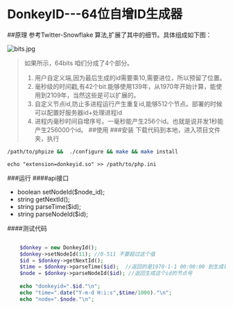 # DonkeyID---64位自增ID生成器
##原理
	参考Twitter-Snowflake 算法,扩展了其中的细节。具体组成如下图：
	
![bits.jpg](https://github.com/osgochina/donkeyid/blob/master/doc/bits.jpg?raw=true)

> 如果所示，64bits 咱们分成了4个部分。
> 1. 用户自定义端,因为最后生成的id需要乘10,需要进位，所以预留了位置。
> 2. 毫秒级的时间戳,有42个bit.能够使用139年，从1970年开始计算，能使用到2109年，当然这些是可以扩展的。
> 3. 自定义节点id,防止多进程运行产生重复id,能够512个节点。部署的时候可以配置好服务器id+处理进程id
> 4. 进程内毫秒时间自增序号。一毫秒能产生256个id。也就是说并发1秒能产生256000个id。
##使用
###安装
> 下载代码到本地，进入项目文件夹，执行

```Bash
/path/to/phpize &&  ./configure && make && make install
```

```Bssh
echo "extension=donkeyid.so" >> /path/to/php.ini
```

###运行
####api接口
* boolean setNodeId($node_id);
* string getNextId();
* string parseTime($id);
* string parseNodeId($id);

####测试代码
```php

    $donkey = new DonkeyId();
    $donkey->setNodeId(11); //0-511 不要超过这个值
    $id = $donkey->getNextId();
    $time = $donkey->parseTime($id);  //返回的是1970-1-1 00:00:00 到生成事件的毫秒数
    $node = $donkey->parseNodeId($id); //返回生成这个id的节点号
    
    echo "donkeyid=".$id."\n";
    echo "time=".date("Y-m-d H:i:s",$time/1000)."\n";
    echo "node=".$node."\n";
   
```